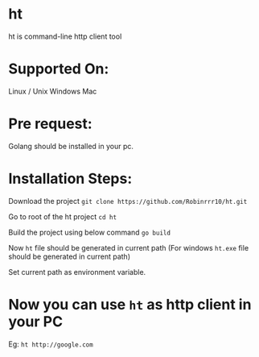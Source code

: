 # ht

ht is command-line http client tool

# Supported On:
Linux / Unix
Windows
Mac

# Pre request:
Golang should be installed in your pc.

# Installation Steps:

Download the project
```git clone https://github.com/Robinrrr10/ht.git```

Go to root of the ht project
```cd ht```

Build the project using below command
```go build```

Now ```ht``` file should be generated in current path (For windows ```ht.exe``` file should be generated in current path)

Set current path as environment variable.

# Now you can use ```ht``` as http client in your PC
Eg:
```ht http://google.com```
